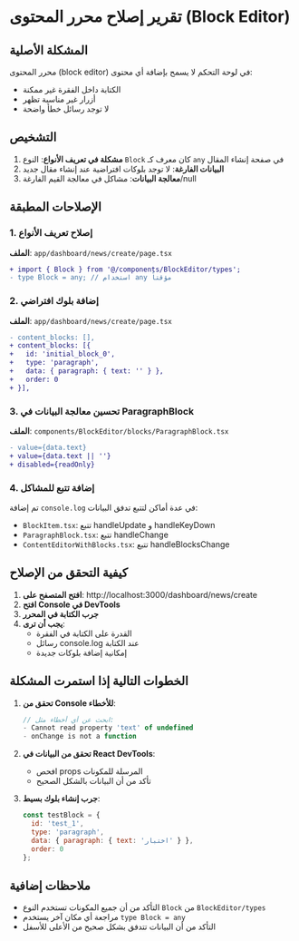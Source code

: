 # تقرير إصلاح محرر المحتوى (Block Editor)

## المشكلة الأصلية
محرر المحتوى (block editor) في لوحة التحكم لا يسمح بإضافة أي محتوى:
- الكتابة داخل الفقرة غير ممكنة
- أزرار غير مناسبة تظهر
- لا توجد رسائل خطأ واضحة

## التشخيص
1. **مشكلة في تعريف الأنواع**: النوع `Block` كان معرف كـ `any` في صفحة إنشاء المقال
2. **البيانات الفارغة**: لا توجد بلوكات افتراضية عند إنشاء مقال جديد
3. **معالجة البيانات**: مشاكل في معالجة القيم الفارغة/null

## الإصلاحات المطبقة

### 1. إصلاح تعريف الأنواع
**الملف**: `app/dashboard/news/create/page.tsx`
```diff
+ import { Block } from '@/components/BlockEditor/types';
- type Block = any; // استخدام any مؤقتاً
```

### 2. إضافة بلوك افتراضي
**الملف**: `app/dashboard/news/create/page.tsx`
```diff
- content_blocks: [],
+ content_blocks: [{
+   id: 'initial_block_0',
+   type: 'paragraph',
+   data: { paragraph: { text: '' } },
+   order: 0
+ }],
```

### 3. تحسين معالجة البيانات في ParagraphBlock
**الملف**: `components/BlockEditor/blocks/ParagraphBlock.tsx`
```diff
- value={data.text}
+ value={data.text || ''}
+ disabled={readOnly}
```

### 4. إضافة تتبع للمشاكل
تم إضافة `console.log` في عدة أماكن لتتبع تدفق البيانات:
- `BlockItem.tsx`: تتبع handleUpdate و handleKeyDown
- `ParagraphBlock.tsx`: تتبع handleChange
- `ContentEditorWithBlocks.tsx`: تتبع handleBlocksChange

## كيفية التحقق من الإصلاح

1. **افتح المتصفح على**: http://localhost:3000/dashboard/news/create
2. **افتح Console في DevTools**
3. **جرب الكتابة في المحرر**
4. **يجب أن ترى**:
   - القدرة على الكتابة في الفقرة
   - رسائل console.log عند الكتابة
   - إمكانية إضافة بلوكات جديدة

## الخطوات التالية إذا استمرت المشكلة

1. **تحقق من Console للأخطاء**:
   ```javascript
   // ابحث عن أي أخطاء مثل:
   - Cannot read property 'text' of undefined
   - onChange is not a function
   ```

2. **تحقق من البيانات في React DevTools**:
   - افحص props المرسلة للمكونات
   - تأكد من أن البيانات بالشكل الصحيح

3. **جرب إنشاء بلوك بسيط**:
   ```javascript
   const testBlock = {
     id: 'test_1',
     type: 'paragraph',
     data: { paragraph: { text: 'اختبار' } },
     order: 0
   };
   ```

## ملاحظات إضافية
- التأكد من أن جميع المكونات تستخدم النوع `Block` من `BlockEditor/types`
- مراجعة أي مكان آخر يستخدم `type Block = any`
- التأكد من أن البيانات تتدفق بشكل صحيح من الأعلى للأسفل 